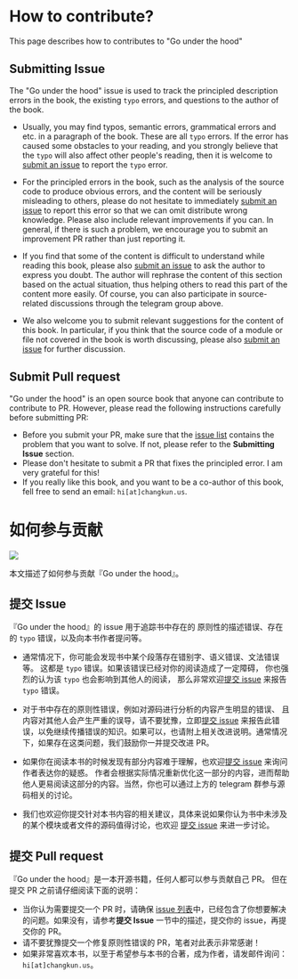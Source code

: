 # How to contribute?

This page describes how to contributes to "Go under the hood"

## Submitting Issue

The "Go under the hood" issue is used to track the principled description errors in the book, the existing `typo` errors, and questions to the author of the book.

- Usually, you may find typos, semantic errors, grammatical errors and etc. in a paragraph of the book. These are all `typo` errors. 
If the error has caused some obstacles to your reading, and you strongly believe that the `typo` will also affect other people's reading, 
then it is welcome to [submit an issue](https://github.com/changkun/go-under-the-hood/issues/new) to report the `typo` error.

- For the principled errors in the book, such as the analysis of the source code to produce obvious errors, 
and the content will be seriously misleading to others, please do not hesitate to immediately [submit an issue](https://github.com/changkun/go-under-the-hood/issues/new) 
to report this error so that we can omit distribute wrong knowledge. 
Please also include relevant improvements if you can. 
In general, if there is such a problem, we encourage you to submit an improvement PR rather than just reporting it.

- If you find that some of the content is difficult to understand while reading this book, 
please also [submit an issue](https://github.com/changkun/go-under-the-hood/issues/new) to ask the author to express you doubt. 
The author will rephrase the content of this section based on the actual situation, 
thus helping others to read this part of the content more easily. 
Of course, you can also participate in source-related discussions through the telegram group above.

- We also welcome you to submit relevant suggestions for the content of this book. 
In particular, if you think that the source code of a module or file not covered in the book is worth discussing, 
please also [submit an issue](https://github.com/changkun/go-under-the-hood/issues/new) for further discussion.

## Submit Pull request

"Go under the hood" is an open source book that anyone can contribute to contribute to PR.
However, please read the following instructions carefully before submitting PR:

- Before you submit your PR, make sure that the [issue list](https://github.com/changkun/go-under-the-hood/issues) contains the problem that you want to solve. If not, please refer to the **Submitting Issue** section.
- Please don't hesitate to submit a PR that fixes the principled error. I am very grateful for this!
- If you really like this book, and you want to be a co-author of this book, fell free to send an email: `hi[at]changkun.us`.

# 如何参与贡献

[![](https://img.shields.io/badge/chat-telegram-%232CA5E0.svg?logo=telegram&logoColor=white&style=flat-square)](https://t.me/joinchat/FEeulA4zgj2DsBbudBqMcQ)

本文描述了如何参与贡献『Go under the hood』。

## 提交 Issue

『Go under the hood』的 issue 用于追踪书中存在的
原则性的描述错误、存在的 `typo` 错误，以及向本书作者提问等。

- 通常情况下，你可能会发现书中某个段落存在错别字、语义错误、文法错误等。
这都是 `typo` 错误。如果该错误已经对你的阅读造成了一定障碍，
你也强烈的认为该 `typo` 也会影响到其他人的阅读，
那么非常欢迎[提交 issue](https://github.com/changkun/go-under-the-hood/issues/new) 来报告 `typo` 错误。

- 对于书中存在的原则性错误，例如对源码进行分析的内容产生明显的错误、
且内容对其他人会产生严重的误导，请不要犹豫，立即[提交 issue](https://github.com/changkun/go-under-the-hood/issues/new) 来报告此错误，以免继续传播错误的知识。如果可以，也请附上相关改进说明。通常情况下，如果存在这类问题，我们鼓励你一并提交改进 PR。

- 如果你在阅读本书的时候发现有部分内容难于理解，也欢迎[提交 issue](https://github.com/changkun/go-under-the-hood/issues/new) 来询问作者表达你的疑惑。
作者会根据实际情况重新优化这一部分的内容，进而帮助他人更易阅读这部分的内容。当然，你也可以通过上方的 telegram 群参与源码相关的讨论。

- 我们也欢迎你提交针对本书内容的相关建议，具体来说如果你认为书中未涉及的某个模块或者文件的源码值得讨论，也欢迎 [提交 issue](https://github.com/changkun/go-under-the-hood/issues/new) 来进一步讨论。

## 提交 Pull request

『Go under the hood』是一本开源书籍，任何人都可以参与贡献自己 PR。
但在提交 PR 之前请仔细阅读下面的说明：

- 当你认为需要提交一个 PR 时，请确保 [issue 列表](https://github.com/changkun/go-under-the-hood/issues)中，已经包含了你想要解决的问题。如果没有，请参考**提交 Issue** 一节中的描述，提交你的 issue，再提交你的 PR。
- 请不要犹豫提交一个修复原则性错误的 PR，笔者对此表示非常感谢！
- 如果非常喜欢本书，以至于希望参与本书的合著，成为作者，请发邮件询问：`hi[at]changkun.us`。

